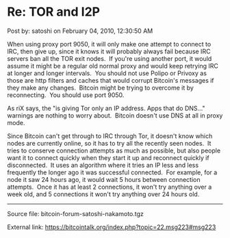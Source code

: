 # Re: TOR and I2P

Post by: satoshi on February 04, 2010, 12:30:50 AM

When using proxy port 9050, it will only make one attempt to connect to IRC, then give up, since it knows it will probably always fail because IRC servers ban all the TOR exit nodes. &nbsp;If you're using another port, it would assume it might be a regular old normal proxy and would keep retrying IRC at longer and longer intervals. &nbsp;You should not use Polipo or Privoxy as those are http filters and caches that would corrupt Bitcoin's messages if they make any changes. &nbsp;Bitcoin might be trying to overcome it by reconnecting. &nbsp;You should use port 9050.

As riX says, the "is giving Tor only an IP address. Apps that do DNS..." warnings are nothing to worry about. &nbsp;Bitcoin doesn't use DNS at all in proxy mode.

Since Bitcoin can't get through to IRC through Tor, it doesn't know which nodes are currently online, so it has to try all the recently seen nodes. &nbsp;It tries to conserve connection attempts as much as possible, but also people want it to connect quickly when they start it up and reconnect quickly if disconnected. &nbsp;It uses an algorithm where it tries an IP less and less frequently the longer ago it was successful connected. &nbsp;For example, for a node it saw 24 hours ago, it would wait 5 hours between connection attempts. &nbsp;Once it has at least 2 connections, it won't try anything over a week old, and 5 connections it won't try anything over 24 hours old.

---

Source file: bitcoin-forum-satoshi-nakamoto.tgz

External link: https://bitcointalk.org/index.php?topic=22.msg223#msg223
